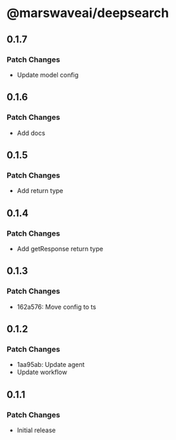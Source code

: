 # @marswaveai/deepsearch

## 0.1.7

### Patch Changes

- Update model config

## 0.1.6

### Patch Changes

- Add docs

## 0.1.5

### Patch Changes

- Add return type

## 0.1.4

### Patch Changes

- Add getResponse return type

## 0.1.3

### Patch Changes

- 162a576: Move config to ts

## 0.1.2

### Patch Changes

- 1aa95ab: Update agent
- Update workflow

## 0.1.1

### Patch Changes

- Initial release

